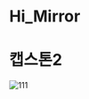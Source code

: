 # Hi_Mirror
# 캡스톤2
![111](https://user-images.githubusercontent.com/94155642/211142434-d2e59289-2e98-4f44-8015-b9238b5f49c6.PNG)
